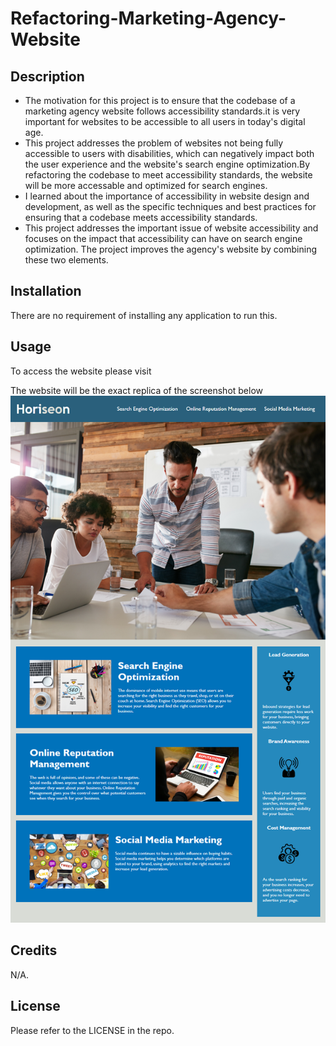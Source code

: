 # Refactoring-Marketing-Agency-Website

## Description
- The motivation for this project is to ensure that the codebase of a marketing agency website follows  accessibility standards.it is very important for websites to be accessible to all users in today's digital age.
- This project addresses the problem of websites not being fully accessible to users with disabilities, which can negatively impact both the user experience and the website's search engine optimization.By refactoring the codebase to meet accessibility standards, the website will be more accessable and optimized for search engines.
- I learned about the importance of accessibility in website design and development, as well as the specific techniques and best practices for ensuring that a codebase meets accessibility standards.
- This project addresses the important issue of website accessibility and focuses on the impact that accessibility can have on search engine optimization. The project improves the agency's website by combining these two elements.


## Installation

There are no requirement of installing any application to run this.

## Usage

To access the website please visit 

The website will be the exact replica of the screenshot below
 ![alt text](./assets/images/01-html-css-git-homework-demo.png)


## Credits

N/A.

## License

Please refer to the LICENSE in the repo.


